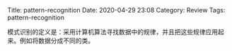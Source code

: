 Title: pattern-recognition
Date: 2020-04-29 23:08
Category: Review
Tags: pattern-recognition


<!-- write your content here. -->

模式识别的定义是：采用计算机算法寻找数据中的规律，并且把这些规律应用起来。例如将数据分成不同的类。